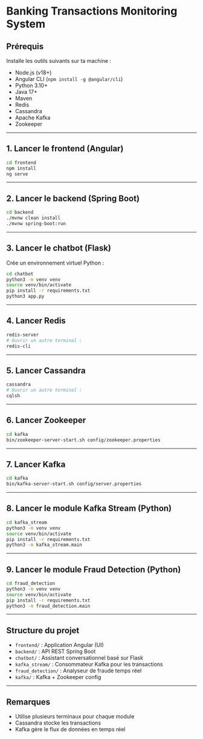 
# Banking Transactions Monitoring System

## Prérequis

Installe les outils suivants sur ta machine :

- Node.js (v18+)
- Angular CLI (`npm install -g @angular/cli`)
- Python 3.10+
- Java 17+
- Maven
- Redis
- Cassandra
- Apache Kafka
- Zookeeper

---

## 1. Lancer le frontend (Angular)

```bash
cd frontend
npm install
ng serve
```

---

## 2. Lancer le backend (Spring Boot)

```bash
cd backend
./mvnw clean install
./mvnw spring-boot:run
```

---

## 3. Lancer le chatbot (Flask)

Crée un environnement virtuel Python :

```bash
cd chatbot
python3 -m venv venv
source venv/bin/activate
pip install -r requirements.txt
python3 app.py
```

---

## 4. Lancer Redis

```bash
redis-server
# Ouvrir un autre terminal :
redis-cli
```

---

## 5. Lancer Cassandra

```bash
cassandra
# Ouvrir un autre terminal :
cqlsh
```

---

## 6. Lancer Zookeeper

```bash
cd kafka
bin/zookeeper-server-start.sh config/zookeeper.properties
```

---

## 7. Lancer Kafka

```bash
cd kafka
bin/kafka-server-start.sh config/server.properties
```

---

## 8. Lancer le module Kafka Stream (Python)

```bash
cd kafka_stream
python3 -m venv venv
source venv/bin/activate
pip install -r requirements.txt
python3 -m kafka_stream.main
```

---

## 9. Lancer le module Fraud Detection (Python)

```bash
cd fraud_detection
python3 -m venv venv
source venv/bin/activate
pip install -r requirements.txt
python3 -m fraud_detection.main
```

---

## Structure du projet

- `frontend/` : Application Angular (UI)
- `backend/` : API REST Spring Boot
- `chatbot/` : Assistant conversationnel basé sur Flask
- `kafka_stream/` : Consommateur Kafka pour les transactions
- `fraud_detection/` : Analyseur de fraude temps réel
- `kafka/` : Kafka + Zookeeper config

---

## Remarques

- Utilise plusieurs terminaux pour chaque module
- Cassandra stocke les transactions
- Kafka gère le flux de données en temps réel

